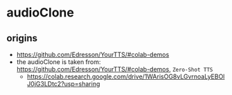 # audioClone 

## origins 
- https://github.com/Edresson/YourTTS/#colab-demos 
- the audioClone is taken from: https://github.com/Edresson/YourTTS/#colab-demos, `Zero-Shot TTS` 
    - https://colab.research.google.com/drive/1WArisOG8vLGvrnoaLyEBOlJ0jG3LDtc2?usp=sharing 


